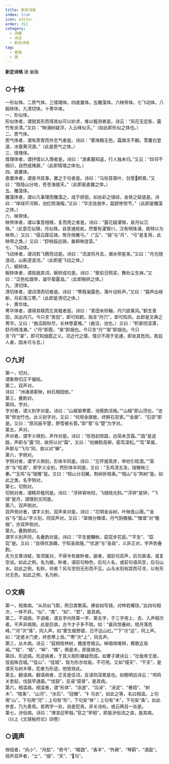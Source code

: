 ```yaml
---
title: 新定诗格
index: true
icon: editor
order: 352
category:
  - 诗藏
  - 诗话
  - 新定诗格
tag:
  - 崔融
  - 唐
---
```


**新定诗格** 唐 崔融  

## ○十体  

一形似体。二质气体。三情理体。四直置体。五雕藻体。六映带体。七飞动体。八婉转体。九清切体。十菁华体。  
一、形似体。  
形似体者，谓貌其形而得其似可以妙求，难以粗测者是。诗云：“风花无定影，露竹有余清。”又曰：“映浦树疑浮，入云峰似灭。”（如此即形似之体也。）  
二、质气体。  
质气体者，谓有质胄而作志气者是。诗曰：“雾烽黯无色，霜旗冻不翻。雪覆白登道，冰塞黄河源。”（此是质气之体。）  
三、情理体。  
情理体者，谓抒情以入理者是。诗曰：“游禽暮知返，行人独未归。”又云：“四邻不相识，自然成掩扉。”（此即情理之体也。）  
四、直置体。  
直置体者，谓直书其事，置之于句者是。诗曰：“马衔苜蓿叶，剑莹鹈膏。”又曰：“隐隐山分地，苍苍海接天。”（此即是直置之体。）  
五、雕藻体。  
雕藻体者，谓以凡事理而雕藻之，成于妍丽，如丝彩之错综，金铁之砥链是。诗曰：“岸绿开河柳，池红照海榴。”又曰：“华志怯驰年，韶颜惨惊节。”（此即是雕藻之体。）  
六、映带体。  
映带体者，谓以事意相惬，复而用之者是。诗曰：“露花疑濯锦，泉月似沉珠。”（此意花似锦，月似珠，自昔通规矣。然蜀有濯锦川，汉有明珠浦，故特以为映带。）又曰：“侵云蹀征骑，带月倚雕弓。”（“云”、“骑”与“月”、“弓”是复用，此映带之类。）又曰：“舒桃临远骑，垂柳映连营。”  
七、飞动体。  
飞动体者，谓词若飞腾而动是。诗曰：“流波将月去，潮水带星来。”又曰：“月光随浪动，山影逐波流。”（此即是飞动之体。）  
八、婉转体。  
婉转体者，谓屈曲其词，婉转成句是。诗曰：“歌前日照梁，舞处尘生袜。”又曰：“泛色松烟举，凝华菊露滋。”（此即婉转之体。）  
九、清切体。  
清切体者，谓词清而切者是。诗曰：“寒葭凝露色，落叶动秋声。”又曰：“猿声出峡断，月彩落江寒。”（此即是清切之体。）  
十、菁华体。  
菁华体者，谓得其精而忘其粗者是。诗曰：“青田未矫翰，丹穴欲乘风。”鹤生青田，凤出丹穴。今只言“青田”，即可知鹤，指言“丹穴”，即可知凤，此即是文典之菁华。又曰：“曲沼疏秋尽，长林卷夏帷。”（曲沼，池也。）又曰：“积翠彻深潭，舒丹明浅濑。”（“丹”即霞，“翠”即烟也。今只言“丹”“翠”即烟也。今只言“丹”“翠”，即可知烟霞之义。况近代之儒，情识不周于变通，即坐其危险。若兹人者，固未可与言。）  

## ○九对  

第一，切对。  
谓象物切正不偏枯。  
第二，双声对。  
诗曰：“洲渚递萦映，树石相因依。”  
第三，叠韵对。  
第四，字对。  
字对者，谓义别字对是。诗曰：“山椒架寒雾，池筱韵凉飚。”“山椒”即山顶也，“池筱”傍池竹也。此义别字对。又曰：“何用金扉敞，终醉石崇家。”“金扉”、“石崇”即是。又曰：“原风振平楚，野雪被长菅。”即“菅”与“楚”为字对。  
第五，声对。  
声对者，谓字义俱别，声作对是。诗曰：“彤驺初惊路，白简未含霜。”“路”是途路，声即与“露”同，故将以对“霜”。又曰：“初蝉韵高柳，密茑深松。”“茑”草属，声即与“飞鸟”同，故以对“蝉”。  
第六，字侧对。  
字侧对者，谓字义俱别，形体半同是。诗曰：“忘怀接英彦，申劝引桂酒。”“英彦”与“桂酒”，即字义全别，然形体半同是。又曰：“玉鸡清五洛，瑞雉映三秦。”“玉鸡”与“瑞雉”是。又曰：“桓山分羽翼，荆树折枝条。”“桓山”与“荆树”是。如此之类，名字侧对。  
第七，切侧对。  
切侧对者，谓精异粗同是。诗曰：“浮钟宵响彻，飞镜晓光斜。”“浮钟”是钟，“飞镜”是月，谓理别文同是。  
第八，双声侧对。  
双声侧对者，谓字义别，双声来对是。诗曰：“花明金谷树，叶映首山薇。”“金谷”与“首山”字义别，同双声对。又曰：“翠微分雉堞，丹气阴檐楹。”“雉堞”对“檐楹”，亦双声侧对。  
第九，叠韵侧对。  
谓字义别声同，名叠韵对是。诗曰：“平生披黼帐，窈窕步花庭。”“平生”、“窈窕”是。又曰：“自得优游趣，宁知圣政隆。”“优游”与“圣政”，义非正对，字声势叠韵。  
夫为文章诗赋，皆须属对，不得令有跛眇者。跛者，谓前句双声，后句直语，或复空谈。如此之例，名为跛。眇者，谓前句物色，后句人名，或前句语风空，后句山水。如此之例，名眇。何者？风与空则无形而不见，山与水则有踪而可寻，以有形对无色。如此之例，名为眇。  

## ○文病  

第一，相类病。“从风似飞絮，照日类繁英。拂岩如写镜，对林若耀琼。”此四句相次，一体不异。“似”、“类”、“如”、“若”，是其病。  
第二，不调病。不调者，谓五字内除第一字、第五字，于三字用上、去、入声相次者。平声非病限。此是巨病，古今才子多不晓。如：“晨风惊叠树，晓月落危峰。”“月”次“落”，同入声。如“雾生极野碧，日不远山红。”“下”次“远”，同上声。如：“定惑关门吏，终悲寒上翁。”“寒”次“上”，同去声。  
第三，丛木病。诗云：“庭梢桂林树，檐度苍梧云。棹唱喧难辨，樵歌近易闻。”“桂”、“梧”、“棹”、“樵”，俱是木，即是病也。  
第四，形迹病。形迹病者，于其义相形嫌疑而成。如曹子建诗云：“壮哉帝王居，佳丽殊百城。”“佳山”、“佳城”，皆为形亦坟埏，不可用。又如“侵天”、“干天”，是谓天与树木等，犯者为形迹。他皆效此。  
第五，翻语病。翻语病者，正言是佳词，反语则深累是也。如鲍明远诗云：“鸡鸣关吏起，伐鼓早通晨。”“伐鼓”，反语“腐骨”，是其病。  
第六，相滥病。相滥者，谓“形体”、“涂道”、“沟淖”、“淖泥”、“巷陌”、“树木”、“枝条”、“山河”、“水石”、“冠帽”、“衤鸟衣”，如此之等，名曰相滥。上句用“山”，下句用“河”；上句有“形”，下句安“体”；上句有“木”，下句安“条”。如此参差，乃为善焉。若两字一处，自是犯焉，非关诗处。或云两目一处是。  
第七，涉俗病。诗曰：“渭滨迎宰相。”官之“宰相”，即是涉俗流之语，是其病。  
（以上《文镜秘府论》四卷）  

## ○调声  

傍纽者，“风小”、“月脍”、“奇今”、“精酉”、“表丰”、“外厥”、“琴羁”、“酒盈”。纽声双声者，“土”、“烟”、“天”、“乌”。  
